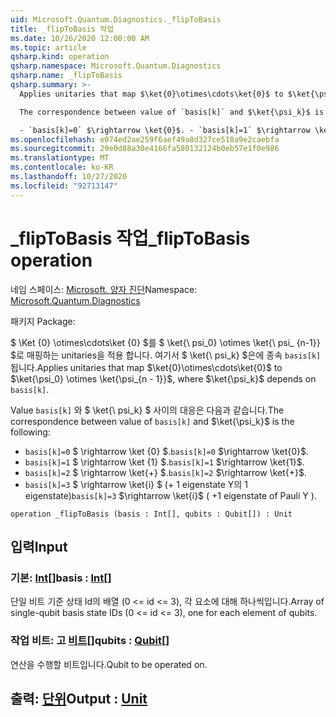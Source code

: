 ```yaml
---
uid: Microsoft.Quantum.Diagnostics._flipToBasis
title: _flipToBasis 작업
ms.date: 10/26/2020 12:00:00 AM
ms.topic: article
qsharp.kind: operation
qsharp.namespace: Microsoft.Quantum.Diagnostics
qsharp.name: _flipToBasis
qsharp.summary: >-
  Applies unitaries that map $\ket{0}\otimes\cdots\ket{0}$ to $\ket{\psi_0} \otimes \ket{\psi_{n - 1}}$, where $\ket{\psi_k}$ depends on `basis[k]`.

  The correspondence between value of `basis[k]` and $\ket{\psi_k}$ is the following:

  - `basis[k]=0` $\rightarrow \ket{0}$. - `basis[k]=1` $\rightarrow \ket{1}$. - `basis[k]=2` $\rightarrow \ket{+}$. - `basis[k]=3` $\rightarrow \ket{i}$ ( +1 eigenstate of Pauli Y ).
ms.openlocfilehash: e074ed2ae259f6aef49a8d327ce518a9e2caebfa
ms.sourcegitcommit: 29e0d88a30e4166fa580132124b0eb57e1f0e986
ms.translationtype: MT
ms.contentlocale: ko-KR
ms.lasthandoff: 10/27/2020
ms.locfileid: "92713147"
---
```

# <a name="_fliptobasis-operation"></a><span data-ttu-id="d48e1-102">_flipToBasis 작업</span><span class="sxs-lookup"><span data-stu-id="d48e1-102">_flipToBasis operation</span></span>

<span data-ttu-id="d48e1-103">네임 스페이스: [Microsoft. 양자 진단](xref:Microsoft.Quantum.Diagnostics)</span><span class="sxs-lookup"><span data-stu-id="d48e1-103">Namespace: [Microsoft.Quantum.Diagnostics](xref:Microsoft.Quantum.Diagnostics)</span></span>

<span data-ttu-id="d48e1-104">패키지 [](https://nuget.org/packages/)</span><span class="sxs-lookup"><span data-stu-id="d48e1-104">Package: [](https://nuget.org/packages/)</span></span>


<span data-ttu-id="d48e1-105">$ \Ket {0} \otimes\cdots\ket {0} $를 $ \ket{\ psi_0} \otimes \ket{\ psi_ {n-1}} $로 매핑하는 unitaries을 적용 합니다. 여기서 $ \ket{\ psi_k} $은에 종속 `basis[k]` 됩니다.</span><span class="sxs-lookup"><span data-stu-id="d48e1-105">Applies unitaries that map $\ket{0}\otimes\cdots\ket{0}$ to $\ket{\psi_0} \otimes \ket{\psi_{n - 1}}$, where $\ket{\psi_k}$ depends on `basis[k]`.</span></span>

<span data-ttu-id="d48e1-106">Value `basis[k]` 와 $ \ket{\ psi_k} $ 사이의 대응은 다음과 같습니다.</span><span class="sxs-lookup"><span data-stu-id="d48e1-106">The correspondence between value of `basis[k]` and $\ket{\psi_k}$ is the following:</span></span>

- <span data-ttu-id="d48e1-107">`basis[k]=0` $ \rightarrow \ket {0} $.</span><span class="sxs-lookup"><span data-stu-id="d48e1-107">`basis[k]=0` $\rightarrow \ket{0}$.</span></span>
- <span data-ttu-id="d48e1-108">`basis[k]=1` $ \rightarrow \ket {1} $.</span><span class="sxs-lookup"><span data-stu-id="d48e1-108">`basis[k]=1` $\rightarrow \ket{1}$.</span></span>
- <span data-ttu-id="d48e1-109">`basis[k]=2` $ \rightarrow \ket{+} $.</span><span class="sxs-lookup"><span data-stu-id="d48e1-109">`basis[k]=2` $\rightarrow \ket{+}$.</span></span>
- <span data-ttu-id="d48e1-110">`basis[k]=3` $ \rightarrow \ket{i} $ (+ 1 eigenstate Y의 1 eigenstate)</span><span class="sxs-lookup"><span data-stu-id="d48e1-110">`basis[k]=3` $\rightarrow \ket{i}$ ( +1 eigenstate of Pauli Y ).</span></span>

```qsharp
operation _flipToBasis (basis : Int[], qubits : Qubit[]) : Unit
```


## <a name="input"></a><span data-ttu-id="d48e1-111">입력</span><span class="sxs-lookup"><span data-stu-id="d48e1-111">Input</span></span>

### <a name="basis--int"></a><span data-ttu-id="d48e1-112">기본: [Int](xref:microsoft.quantum.lang-ref.int)[]</span><span class="sxs-lookup"><span data-stu-id="d48e1-112">basis : [Int](xref:microsoft.quantum.lang-ref.int)[]</span></span>

<span data-ttu-id="d48e1-113">단일 비트 기준 상태 Id의 배열 (0 <= id <= 3), 각 요소에 대해 하나씩입니다.</span><span class="sxs-lookup"><span data-stu-id="d48e1-113">Array of single-qubit basis state IDs (0 <= id <= 3), one for each element of qubits.</span></span>


### <a name="qubits--qubit"></a><span data-ttu-id="d48e1-114">작업 비트: 고 [비트](xref:microsoft.quantum.lang-ref.qubit)[]</span><span class="sxs-lookup"><span data-stu-id="d48e1-114">qubits : [Qubit](xref:microsoft.quantum.lang-ref.qubit)[]</span></span>

<span data-ttu-id="d48e1-115">연산을 수행할 비트입니다.</span><span class="sxs-lookup"><span data-stu-id="d48e1-115">Qubit to be operated on.</span></span>



## <a name="output--unit"></a><span data-ttu-id="d48e1-116">출력: [단위](xref:microsoft.quantum.lang-ref.unit)</span><span class="sxs-lookup"><span data-stu-id="d48e1-116">Output : [Unit](xref:microsoft.quantum.lang-ref.unit)</span></span>

